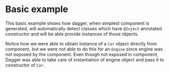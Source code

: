 
# Basic example

This basic example shows how dagger, when simplest component is generated,
will automatically detect classes which have `@Inject` annotated constructor and 
will be able provide instances of those objects.

Notice how we were able to obtain instance of a `Car` object directly from component, but
we were not able to do this for an `Engine` since engine was not exposed by the component.
Even though not exposed in component, Dagger was able to take care of instantiation of engine
object and pass it to constructor of `Car`.

